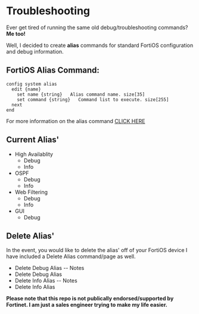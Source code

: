 # Troubleshooting

Ever get tired of running the same old debug/troubleshooting commands? **Me too!**

Well, I decided to create **alias** commands for standard FortiOS configuration and debug information. 

## FortiOS Alias Command:
```
config system alias
  edit {name}
    set name {string}   Alias command name. size[35]
    set command {string}   Command list to execute. size[255]
  next
end
```
For more information on the alias command [CLICK HERE](https://docs.fortinet.com/document/fortigate/6.0.5/cli-reference/991461/system-alias)

## Current Alias'

- High Availablity
  - Debug
  - Info
- OSPF
  - Debug
  - Info
- Web Filtering
  - Debug
  - Info
- GUI
  - Debug
   
## Delete Alias'

In the event, you would like to delete the alias' off of your FortiOS device I have included a Delete Alias command/page as well.

- Delete Debug Alias -- Notes
- Delete Debug Alias
- Delete Info Alias -- Notes
- Delete Info Alias

**Please note that this repo is not publically endorsed/supported by Fortinet. I am just a sales engineer trying to make my life easier.**
